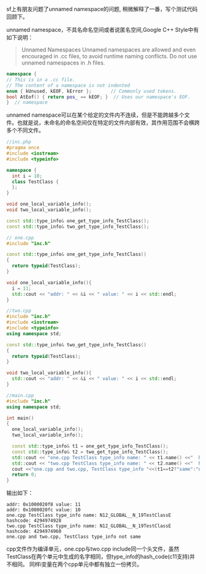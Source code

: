 sf上有朋友问题了unnamed namespace的问题, 稍微解释了一番，写个测试代码回顾下。

unnamed namespace，不具名命名空间或者说匿名空间,Google C++ Style中有如下说明：
> Unnamed Namespaces
  Unnamed namespaces are allowed and even encouraged in .cc files, to avoid runtime naming conflicts.
  Do not use unnamed namespaces in .h files.
  ```c++
  namespace {                           
  // This is in a .cc file.
  // The content of a namespace is not indented
  enum { kUnused, kEOF, kError };       // Commonly used tokens.
  bool AtEof() { return pos_ == kEOF; }  // Uses our namespace's EOF.
  }  // namespace
  ```
  
  
unnamed namespace可以在某个给定的文件内不连续，但是不能跨越多个文件。也就是说，未命名的命名空间仅在特定的文件内部有效，其作用范围不会横跨多个不同文件。

  ```c++
  //inc.php
#pragma once
#include <iostream>
#include <typeinfo>

namespace {
    int i = 10;
    class TestClass {
    };
}

void one_local_variable_info();
void two_local_variable_info();

const std::type_info& one_get_type_info_TestClass();
const std::type_info& two_get_type_info_TestClass();

// one.cpp
#include "inc.h"

const std::type_info& one_get_type_info_TestClass()
{
    return typeid(TestClass);
}

void one_local_variable_info(){
    i = 11;
    std::cout << "addr: " << &i << " value: " << i << std::endl;
}

//two.cpp
#include "inc.h"
#include <iostream>
#include <typeinfo>
using namespace std;

const std::type_info& two_get_type_info_TestClass()
{
    return typeid(TestClass);
}

void two_local_variable_info(){
    std::cout << "addr: " << &i << " value: " << i << std::endl;
}

//main.cpp
#include "inc.h"
using namespace std;

int main()
{
    one_local_variable_info();
    two_local_variable_info();

    const std::type_info& t1 = one_get_type_info_TestClass();
    const std::type_info& t2 = two_get_type_info_TestClass();
    std::cout << "one.cpp TestClass type_info name: " << t1.name() <<"  hashcode: "<< t1.hash_code()<<endl;
    std::cout << "two.cpp TestClass type_info name: " << t2.name() <<"  hashcode: "<< t2.hash_code()<<endl;
    cout <<"one.cpp and two.cpp, TestClass type_info "<<(t1==t2?"same":"not same")<<endl;
    return 0;
}
```

输出如下：
```
addr: 0x1000020f8 value: 11
addr: 0x1000020fc value: 10
one.cpp TestClass type_info name: N12_GLOBAL__N_19TestClassE  hashcode: 4294974928
two.cpp TestClass type_info name: N12_GLOBAL__N_19TestClassE  hashcode: 4294974960
one.cpp and two.cpp, TestClass type_info not same
```
cpp文件作为编译单元，one.cpp与two.cpp include同一个头文件，虽然TestClass在两个单元中生成的名字相同，但type_info的hash_code(c11支持)并不相同。
同样i变量在两个cpp单元中都有独立一份拷贝。
